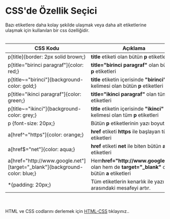 <h1>CSS'de Özellik Seçici</h1>
Bazı etiketlere daha kolay şekilde ulaşmak veya daha alt etiketlerine ulaşmak için kullanılan bir css özelliğidir.
<br><br>

<table>
    <thead>
        <tr>
            <th> CSS Kodu</th>
            <th> Açıklama</th>
        </tr>
    </thead>
    <tbody>
        <tr>
            <td>p[title]{border: 2px solid brown;}  </td>
            <td><b>title</b> etiketi olan bütün <b>p</b> etiketleri</td>
        </tr>
        <tr>
            <td>p[title="birinci paragraf"]{color: red;}  </td>
            <td><b>title="birinci paragraf"</b> olan bütün <b>p</b> etiketleri</td>
        </tr>
        <tr>
            <td>p[title~="birinci"]{background-color: gold;} </td>
            <td><b>title</b> etiketin içerisinde <b>"birinci"</b> kelimesi olan bütün <b>p</b> etiketleri</td>
        </tr>
        <tr>
            <td>p[title="ikinci paragraf"]{color: green;} </td>
            <td><b>title="ikinci paragraf"</b> olan tüm <b>p</b> etiketleri</td>
        </tr>
        <tr>
        <td>p[title~="ikinci"]{background-color: grey;}</td>
        <td><b>title</b> etiketin içerisinde <b>"ikinci"</b> kelimesi olan tüm <b>p</b> etiketleri</td>
        </tr>
        <tr>
        <td> p {font-size: 20px;} </td>
        <td>Bütün <b>p</b> etiketlerinin yazı boyutu </td>
        </tr>
        <tr>
        <td>a[href^="https"]{color: orange;}</td>
        <td><b>href</b> etiketi <b>https</b> ile başlayan tüm <b>a</b> etiketleri</td>
        </tr>
        <tr>
        <td>a[href$="net"]{color: aqua;} </td>
        <td><b>href</b> etiketi <b>net</b> ile biten bütün <b>a</b> etiketleri</td>
        </tr>
         <tr>
        <td>a[href="http://www.google.net"][target="_blank"]{background-color: blue;}</td>
        <td>Hem<b>href="http://www.google.net"</b> olan hem de <b>target="_blank"</b> olan bütün <b>a</b> etiketleri</td>
        </tr>
         <tr>
        <td>*{padding: 20px;}</td>
        <td>Tüm etiketlerin kenarlık ile yazı arasındaki mesafeyi artır.</td>
        </tr>
    </tbody>
</table> 
<br><br>
HTML ve CSS codlarını derlemek için <a href="https://codepen.io/pen/">HTML-CSS</a> tıklayınız..
